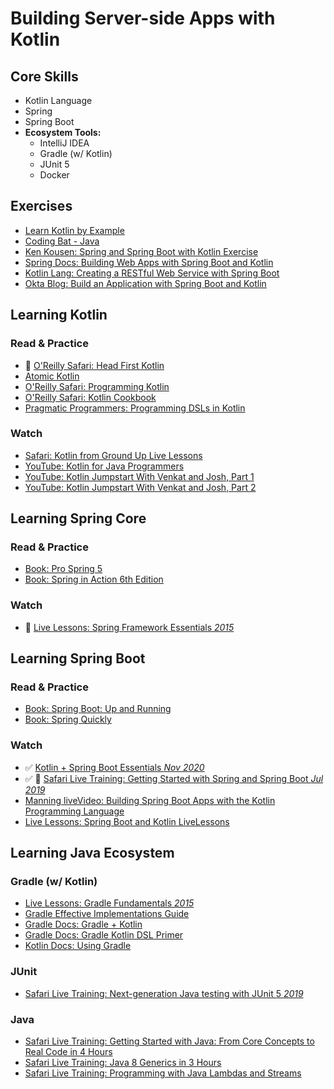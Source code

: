 # Building Server-side Apps with Kotlin

## Core Skills
- Kotlin Language
- Spring
- Spring Boot
- **Ecosystem Tools:**
  - IntelliJ IDEA
  - Gradle (w/ Kotlin)
  - JUnit 5
  - Docker

## Exercises
- [Learn Kotlin by Example](https://play.kotlinlang.org/byExample/overview)
- [Coding Bat - Java](https://codingbat.com/java)
- [Ken Kousen: Spring and Spring Boot with Kotlin Exercise](http://www.kousenit.com/springbootkotlin/)
- [Spring Docs: Building Web Apps with Spring Boot and Kotlin](https://spring.io/guides/tutorials/spring-boot-kotlin/)
- [Kotlin Lang: Creating a RESTful Web Service with Spring Boot](https://kotlinlang.org/docs/tutorials/spring-boot-restful.html)
- [Okta Blog: Build an Application with Spring Boot and Kotlin](https://developer.okta.com/blog/2019/09/17/build-a-spring-boot-kotlin-app)


## Learning Kotlin

### Read & Practice
- 🚧 [O'Reilly Safari: Head First Kotlin](https://learning.oreilly.com/library/view/head-first-kotlin/9781491996683/)
- [Atomic Kotlin](https://www.atomickotlin.com/atomickotlin/)
- [O'Reilly Safari: Programming Kotlin](https://learning.oreilly.com/library/view/programming-kotlin/9781680507287/f_0004.xhtml)
- [O'Reilly Safari: Kotlin Cookbook](https://learning.oreilly.com/library/view/kotlin-cookbook/9781492046660/)
- [Pragmatic Programmers: Programming DSLs in Kotlin](https://pragprog.com/titles/vsdsl/programming-dsls-in-kotlin/)

### Watch
- [Safari: Kotlin from Ground Up Live Lessons](https://learning.oreilly.com/videos/kotlin-from-the/9780135263631/)
- [YouTube: Kotlin for Java Programmers](https://www.youtube.com/watch?v=7EVXypZDOos)
- [YouTube: Kotlin Jumpstart With Venkat and Josh, Part 1](https://vimeo.com/334594419)
- [YouTube: Kotlin Jumpstart With Venkat and Josh, Part 2](https://vimeo.com/334638403)

## Learning Spring Core

### Read & Practice
- [Book: Pro Spring 5](https://learning.oreilly.com/library/view/pro-spring-5/9781484228081/A315511_5_En_1_Chapter.html)
- [Book: Spring in Action 6th Edition](https://livebook.manning.com/book/spring-in-action-sixth-edition?origin=dashboard)


### Watch
- 🚧 [Live Lessons: Spring Framework Essentials *2015*](https://learning.oreilly.com/videos/spring-framework-essentials/9781491942680)

## Learning Spring Boot

### Read & Practice
- [Book: Spring Boot: Up and Running](https://learning.oreilly.com/library/view/spring-boot-up/9781492076971/)
- [Book: Spring Quickly](https://www.manning.com/books/spring-quickly?query=spring)

### Watch
- ✅ [Kotlin + Spring Boot Essentials *Nov 2020*](https://learning.oreilly.com/live-training/courses/kotlin-spring-boot-essentials/0636920463443/)
- ✅ 🚧 [Safari Live Training: Getting Started with Spring and Spring Boot *Jul 2019*](https://learning.oreilly.com/live-training/courses/getting-started-with-spring-and-spring-boot/0636920277156/)
- [Manning liveVideo: Building Spring Boot Apps with the Kotlin Programming Language](https://livevideo.manning.com/module/81_1_1/building-spring-boot-applications-with-the-kotlin-programming-language/introduction/introduction?)
- [Live Lessons: Spring Boot and Kotlin LiveLessons](https://learning.oreilly.com/videos/spring-boot-and/9780136836377/)

## Learning Java Ecosystem

### Gradle (w/ Kotlin)
- [Live Lessons: Gradle Fundamentals *2015*](https://learning.oreilly.com/videos/gradle-fundamentals/9781491937266/)
- [Gradle Effective Implementations Guide](https://learning.oreilly.com/library/view/gradle-effective-implementations/9781784394974/ch04.html)
- [Gradle Docs: Gradle + Kotlin](https://gradle.org/kotlin/)
- [Gradle Docs: Gradle Kotlin DSL Primer](https://docs.gradle.org/current/userguide/kotlin_dsl.html)
- [Kotlin Docs: Using Gradle](https://kotlinlang.org/docs/reference/using-gradle.html)

### JUnit
- [Safari Live Training: Next-generation Java testing with JUnit 5 *2019*](https://learning.oreilly.com/live-training/courses/next-generation-java-testing-with-junit-5/0636920277316/)

### Java
- [Safari Live Training: Getting Started with Java: From Core Concepts to Real Code in 4 Hours](https://learning.oreilly.com/live-training/courses/getting-started-with-java-from-core-concepts-to-real-code-in-4-hours/0636920318637/)
- [Safari Live Training: Java 8 Generics in 3 Hours](https://learning.oreilly.com/live-training/courses/java-8-generics-in-3-hours/0636920306481/)
- [Safari Live Training: Programming with Java Lambdas and Streams](https://learning.oreilly.com/live-training/courses/programming-with-java-lambdas-and-streams/0636920335337/)


